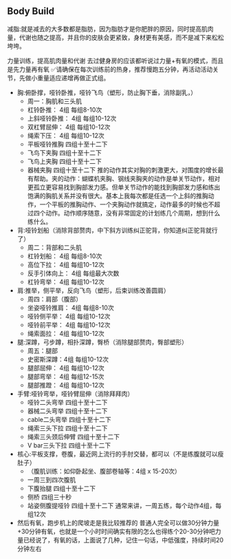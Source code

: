 ## Body Build
减脂:就是减去的大多数都是脂肪，因为脂肪才是你肥胖的原因，同时提高肌肉量，代谢也随之提高，并且你的皮肤会更紧致，身材更有美感，而不是减下来松松垮垮。

力量训练，提高肌肉量和代谢
去过健身房的应该都听说过力量+有氧的模式，而且是先力量再有氧
✅请确保在每次训练前的热身，推荐慢跑五分钟，再活动活动关节，先做小重量适应递增再做正式组。
- 胸:俯卧撑，哑铃卧推，哑铃飞鸟（塑形，防止胸下垂，消除副乳，）
  - 周一：胸肌和三头肌
  - 杠铃卧推： 4组 每组8-10次
  - 上斜哑铃卧推： 4组 每组10-12次
  - 双杠臂屈伸： 4组 每组10-12次
  - 绳索下压： 4组 每组10-12次
  - 平板哑铃推胸 四组十至十二下
  - 飞鸟下夹胸 四组十至十二下
  - 飞鸟上夹胸 四组十至十二下
  - 器械夹胸 四组十至十二下
  推的动作其实对胸的刺激更大，对围度的增长最有帮助。夹的动作：蝴蝶机夹胸、钢线夹胸夹的动作是单关节动作，相对更孤立更容易找到胸部发力感。但单关节动作的能找到胸部发力感和练出饱满的胸肌关系并没有很大。基本上我每次都是任选一个上斜的推胸动作，一个平板的推胸动作、一个夹胸动作就搞定，动作最多的时候也不超过四个动作。动作顺序随意，没有非常固定的计划练几个周期，想到什么练什么。
- 背:哑铃划船（消除背部赘肉，中下斜方训练纠正驼背，你知道纠正驼背就行了）
  - 周二：背部和二头肌
  - 杠铃划船： 4组 每组8-10次
  - 高位下拉： 4组 每组10-12次
  - 反手引体向上： 4组 每组最大次数
  - 杠铃弯举： 4组 每组10-12次
- 肩:推举，侧平举，反向飞鸟（塑形，后束训练改善圆肩）
  - 周四：肩部（腹部）
  - 坐姿哑铃推肩： 4组 每组8-10次
  - 哑铃侧平举： 4组 每组10-12次
  - 哑铃前平举： 4组 每组10-12次
  - 绳索面拉： 4组 每组10-12次
- 腿:深蹲，弓步蹲，相扑深蹲，臀桥（消除腿部赘肉，臀部塑形）
  - 周五：腿部
  - 史密斯深蹲：4组 每组10-12次
  - 腿部屈伸： 4组 每组10-12次
  - 腿部弯举： 4组 每组12-15次
  - 腿部推蹬： 4组 每组10-12次
- 手臂:哑铃弯举，哑铃臂屈伸（消除拜拜肉）
  - 哑铃二头弯举 四组十至十二下
  - 器械二头弯举 四组十至十二下
  - cable二头弯举 四组十至十二下
  - 绳索三头下拉 四组十至十二下
  - 绳索三头颈后伸臂 四组十至十二下
  - V bar三头下拉 四组十至十二下
- 核心:平板支撑，卷腹，最近网上流行的手肘交替，都可以（不是练腹就可以瘦肚子）
  - （腹肌训练：如仰卧起坐、腹部卷轴等：4组 x 15-20次）
  - 一周三到四次腹肌
  - 下腹抬腿 四组十至十二下
  - 侧桥 四组三十秒
  - 站姿侧腹提哑铃 四组十至十二下
通常来讲，一周五练，每个动作4组，每组12次
- 然后有氧，跑步机上的爬坡走是我比较推荐的
普通人完全可以做30分钟力量+30分钟有氧，也就是一个小时时间确实有限的怎么也得练个20-30分钟吧力量已经说了，有氧的话，上面说了几种，记住一句话，中低强度，持续时间20分钟左右
